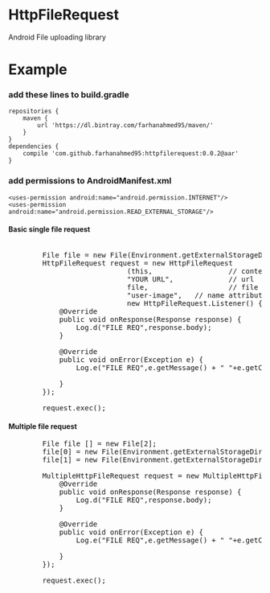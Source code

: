 # HttpFileRequest
Android File uploading library
# Example
### add these lines to build.gradle
```
repositories {
    maven {
        url 'https://dl.bintray.com/farhanahmed95/maven/'
    }
}
dependencies {
    compile 'com.github.farhanahmed95:httpfilerequest:0.0.2@aar'
}

```
### add permissions to AndroidManifest.xml
```
<uses-permission android:name="android.permission.INTERNET"/>
<uses-permission android:name="android.permission.READ_EXTERNAL_STORAGE"/>
```
#### Basic single file request
<pre>

        File file = new File(Environment.getExternalStorageDirectory()+"/"+Environment.DIRECTORY_DOWNLOADS+"/user-image.png");
        HttpFileRequest request = new HttpFileRequest
                            (this,                  // context
                            "YOUR URL",             // url
                            file,                   // file instance holding path of file.
                            "user-image",   // name attribute like in HTML input name="user-image" 
                            new HttpFileRequest.Listener() {
            @Override
            public void onResponse(Response response) {
                Log.d("FILE REQ",response.body);
            }

            @Override
            public void onError(Exception e) {
                Log.e("FILE REQ",e.getMessage() + " "+e.getClass().getSimpleName());

            }
        });

        request.exec();
</pre>
#### Multiple file request
<pre>
        File file [] = new File[2];
        file[0] = new File(Environment.getExternalStorageDirectory()+"/"+Environment.DIRECTORY_DOWNLOADS+"/W04.pdf");
        file[1] = new File(Environment.getExternalStorageDirectory()+"/"+Environment.DIRECTORY_DOWNLOADS+"/W05.pdf");

        MultipleHttpFileRequest request = new MultipleHttpFileRequest(this, "URL", "NAME","ARRAY OF FILE OBJECTS", new MultipleHttpFileRequest.Listener() {
            @Override
            public void onResponse(Response response) {
                Log.d("FILE REQ",response.body);
            }

            @Override
            public void onError(Exception e) {
                Log.e("FILE REQ",e.getMessage() + " "+e.getClass().getSimpleName());

            }
        });

        request.exec();
</pre>
